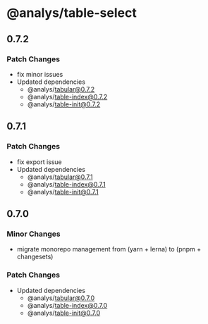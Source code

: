 # @analys/table-select

## 0.7.2

### Patch Changes

- fix minor issues
- Updated dependencies
  - @analys/tabular@0.7.2
  - @analys/table-index@0.7.2
  - @analys/table-init@0.7.2

## 0.7.1

### Patch Changes

- fix export issue
- Updated dependencies
  - @analys/tabular@0.7.1
  - @analys/table-index@0.7.1
  - @analys/table-init@0.7.1

## 0.7.0

### Minor Changes

- migrate monorepo management from (yarn + lerna) to (pnpm + changesets)

### Patch Changes

- Updated dependencies
  - @analys/tabular@0.7.0
  - @analys/table-index@0.7.0
  - @analys/table-init@0.7.0
